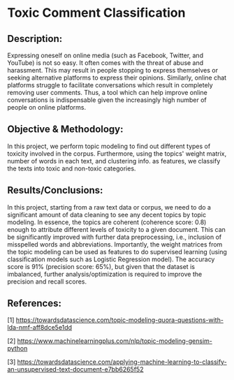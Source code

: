 # Toxic Comment Classification

## Description:
Expressing oneself on online media (such as Facebook, Twitter, and YouTube) is not so easy. It often comes with the threat of abuse and harassment. This may result in people stopping to express themselves or seeking alternative platforms to express their opinions. Similarly, online chat platforms struggle to facilitate conversations which result in completely removing user comments. Thus, a tool which can help improve online conversations is indispensable given the increasingly high number of people on online platforms.


## Objective & Methodology:
In this project, we perform topic modeling to find out different types of toxicity involved in the corpus. Furthermore, using the topics' weight matrix, number of words in each text, and clustering info. as features, we classify the texts into toxic and non-toxic categories.

## Results/Conclusions:
In this project, starting from a raw text data or corpus, we need to do a significant amount of data cleaning to see any decent topics by topic modeling. In essence, the topics are coherent (coherence score: 0.8) enough to attribute different levels of toxicity to a given document. This can be significantly improved with further data preprocessing, i.e., inclusion of misspelled words and abbreviations. Importantly, the weight matrices from the topic modeling can be used as features to do supervised learning (using classification models such as Logistic Regression model). The accuracy score is 91% (precision score: 65%), but given that the dataset is imbalanced, further analysis/optimization is required to improve the precision and recall scores.

## References:

[1] https://towardsdatascience.com/topic-modeling-quora-questions-with-lda-nmf-aff8dce5e1dd

[2] https://www.machinelearningplus.com/nlp/topic-modeling-gensim-python

[3] https://towardsdatascience.com/applying-machine-learning-to-classify-an-unsupervised-text-document-e7bb6265f52
